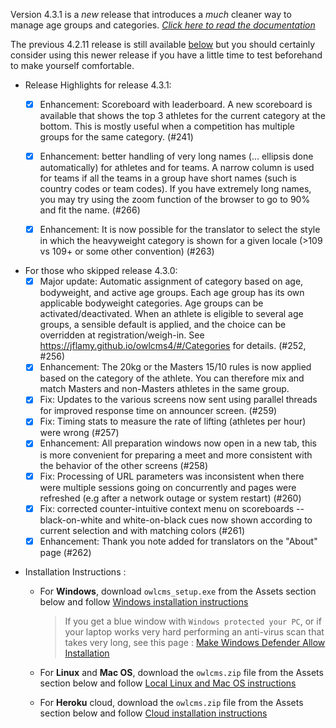 

Version 4.3.1 is a *new* release that introduces a *much* cleaner way to manage age groups and categories. *[Click here to read the documentation](https://jflamy.github.io/owlcms4/#/Categories)* 

The previous  4.2.11 release is still available [below](https://github.com/jflamy/owlcms4/releases/tag/4.2.11) but you should certainly consider using this newer release if you have a little time to test beforehand to make yourself comfortable.

* Release Highlights for release 4.3.1: 
  - [x] Enhancement: Scoreboard with leaderboard. A new scoreboard is available that shows the top 3 athletes for the current category at the bottom.  This is mostly useful when a competition has multiple groups for the same category. (#241)
  - [x] Enhancement: better handling of very long names (... ellipsis done automatically) for athletes and for teams.  A narrow column is used for teams if all the teams in a group have short names (such is country codes or team codes).  If you have extremely long names, you may try using the zoom function of the browser to go to 90% and fit the name. (#266)
  - [X] Enhancement: It is now possible for the translator to select the style in which the heavyweight category is shown for a given locale (>109 vs 109+ or some other convention) (#263)


* For those who skipped release 4.3.0: 
  - [x] Major update: Automatic assignment of category based on age, bodyweight, and active age groups.  Each age group has its own applicable bodyweight categories.  Age groups can be activated/deactivated.  When an athlete is eligible to several age groups, a sensible default is applied, and the choice can be overridden at registration/weigh-in. See https://jflamy.github.io/owlcms4/#/Categories for details. (#252, #256)
  - [X] Enhancement: The 20kg or the Masters 15/10 rules is now applied based on the category of the athlete.  You can therefore mix and match Masters and non-Masters athletes in the same group.
  - [X] Fix: Updates to the various screens now sent using parallel threads for improved response time on announcer screen. (#259)
  - [X] Fix: Timing stats to measure the rate of lifting (athletes per hour) were wrong (#257)
  - [x] Enhancement: All preparation windows now open in a new tab, this is more convenient for preparing a meet and more consistent with the behavior of the other screens (#258)
  - [x] Fix: Processing of URL parameters was inconsistent when there were multiple sessions going on concurrently and pages were refreshed (e.g after a network outage or system restart) (#260)
  - [x] Fix: corrected counter-intuitive context menu on scoreboards -- black-on-white and white-on-black cues now shown according to current selection and with matching colors (#261)
  - [x] Enhancement: Thank you note added for translators on the "About" page (#262)

- Installation Instructions :
  - For **Windows**, download `owlcms_setup.exe` from the Assets section below and follow [Windows installation instructions](https://jflamy.github.io/owlcms4/#/LocalWindowsSetup.md) 
    
    > If you get a blue window with `Windows protected your PC`, or if your laptop works very hard performing an anti-virus scan that takes very long, see this page : [Make Windows Defender Allow Installation](https://jflamy.github.io/owlcms4/#/DefenderOff)
  - For **Linux** and **Mac OS**, download the `owlcms.zip` file from the Assets section below and follow [Local Linux and Mac OS instructions](https://jflamy.github.io/owlcms4/#/LocalLinuxMacSetup.md) 
  - For **Heroku** cloud, download the `owlcms.zip` file from the Assets section below and follow [Cloud installation instructions](https://jflamy.github.io/owlcms4/#/Heroku.md)
